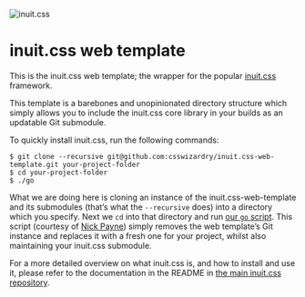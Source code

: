 ![inuit.css](http://inuitcss.com/img/content/logo.png)

# inuit.css web template

This is the inuit.css web template; the wrapper for the popular
[inuit.css](https://github.com/csswizardry/inuit.css) framework.

This template is a barebones and unopinionated directory structure which simply
allows you to include the inuit.css core library in your builds as an updatable
Git submodule.

To quickly install inuit.css, run the following commands:

    $ git clone --recursive git@github.com:csswizardry/inuit.css-web-template.git your-project-folder
    $ cd your-project-folder
    $ ./go

What we are doing here is cloning an instance of the inuit.css-web-template and
its submodules (that’s what the `--recursive` does) into a directory which you
specify. Next we `cd` into that directory and run [our `go` script](https://github.com/csswizardry/inuit.css-web-template/blob/master/go).
This script (courtesy of [Nick Payne](http://twitter.com/makeusabrew)) simply
removes the web template’s Git instance and replaces it with a fresh one for
your project, whilst also maintaining your inuit.css submodule.

For a more detailed overview on what inuit.css is, and how to install and use
it, please refer to the documentation in the README in
[the main inuit.css repository](https://github.com/csswizardry/inuit.css).